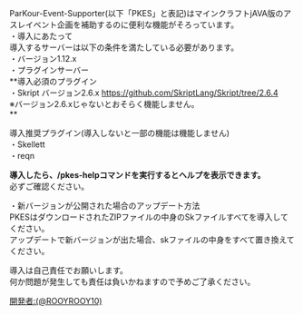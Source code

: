 
ParKour-Event-Supporter(以下「PKES」と表記)はマインクラフトjAVA版のアスレイベント企画を補助するのに便利な機能がそろっています。<br>
・導入にあたって<br>
導入するサーバーは以下の条件を満たしている必要があります。<br>
・バージョン1.12.x<br>
・プラグインサーバー<br>
**導入必須のプラグイン<br>
・Skript バージョン2.6.x https://github.com/SkriptLang/Skript/tree/2.6.4 <br>
※バージョン2.6.xじゃないとおそらく機能しません。<br>
**

導入推奨プラグイン(導入しないと一部の機能は機能しません)<br>
・Skellett<br>
・reqn<br>

**導入したら、/pkes-helpコマンドを実行するとヘルプを表示できます。**<br>
必ずご確認ください。<br>

・新バージョンが公開された場合のアップデート方法<br>
PKESはダウンロードされたZIPファイルの中身のSkファイルすべてを導入してください。<br>
アップデートで新バージョンが出た場合、skファイルの中身をすべて置き換えてください。<br>

導入は自己責任でお願いします。<br>
何か問題が発生しても責任は負いかねますので予めご了承ください。<br>

[開発者:(@ROOYROOY10)](https://twitter.com/ROOYROOY10)<br>
